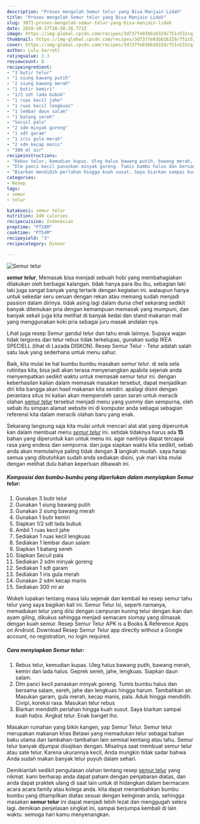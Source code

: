 ```yaml
---
description: "Proses mengolah Semur telur yang Bisa Manjain Lidah"
title: "Proses mengolah Semur telur yang Bisa Manjain Lidah"
slug: 3071-proses-mengolah-semur-telur-yang-bisa-manjain-lidah
date: 2020-10-17T16:58:26.771Z
image: https://img-global.cpcdn.com/recipes/3d737fe03bb16329/751x532cq70/semur-telur-foto-resep-utama.jpg
thumbnail: https://img-global.cpcdn.com/recipes/3d737fe03bb16329/751x532cq70/semur-telur-foto-resep-utama.jpg
cover: https://img-global.cpcdn.com/recipes/3d737fe03bb16329/751x532cq70/semur-telur-foto-resep-utama.jpg
author: Lulu Garrett
ratingvalue: 3.3
reviewcount: 8
recipeingredient:
- "3 butir telur"
- "1 siung bawang putih"
- "2 siung bawang merah"
- "1 butir kemiri"
- "1/2 sdt lada bubuk"
- "1 ruas kecil jahe"
- "1 ruas kecil lengkuas"
- "1 lembar daun salam"
- "1 batang sereh"
- "Secuil pala"
- "2 sdm minyak goreng"
- "1 sdt garam"
- "1 iris gula merah"
- "2 sdm kecap manis"
- "300 ml air"
recipeinstructions:
- "Rebus telur, kemudian kupas. Uleg halus bawang putih, bawang merah, kemiri dan lada halus. Geprek sereh, jahe, lengkuas. Siapkan daun salam."
- "Dlm panci kecil panaskan minyak goreng. Tumis bumbu halus dan bersama salam, sereh, jahe dan lengkuas hingga harum. Tambahkan air. Masukan garam, gula merah, kecap manis, pala. Aduk hingga mendidih. Civipi, koreksi rasa. Masukan telur rebus"
- "Biarkan mendidih perlahan hingga kuah susut. Saya biarkan sampai kuah habis. Angkat telur. Enak banget lho."
categories:
- Resep
tags:
- semur
- telur

katakunci: semur telur 
nutrition: 249 calories
recipecuisine: Indonesian
preptime: "PT18M"
cooktime: "PT54M"
recipeyield: "3"
recipecategory: Dinner

---
```



![Semur telur](https://img-global.cpcdn.com/recipes/3d737fe03bb16329/751x532cq70/semur-telur-foto-resep-utama.jpg)

<b><i>semur telur</i></b>, Memasak bisa menjadi sebuah hobi yang membahagiakan dilakukan oleh berbagai kalangan. tidak hanya para ibu ibu, sebagian laki laki juga sangat banyak yang tertarik dengan kegiatan ini. walaupun hanya untuk sekedar seru seruan dengan rekan atau memang sudah menjadi passion dalam dirinya. tidak asing lagi dalam dunia chef sekarang sedikit banyak ditemukan pria dengan kemampuan memasak yang mumpuni, dan banyak sekali juga kita melihat di banyak kedai dan stand makanan mall yang menggunakan koki pria sebagai juru masak andalan nya.

Lihat juga resep Semur gandul telur dan tahu enak lainnya. Supaya wajan tidak tergores dan telur rebus tidak terkelupas, gunakan sudip IKEA SPECIELL (lihat di Lazada DISKON). Resep Semur Telur - Telur adalah salah satu lauk yang sederhana untuk menu sahur.

Baik, kita mulai ke hal bumbu bumbu masakan <i>semur telur</i>. di sela sela rutinitas kita, bisa jadi akan terasa menyenangkan apabila sejenak anda menyempatkan sedikit waktu untuk memasak semur telur ini. dengan keberhasilan kalian dalam memasak masakan tersebut, dapat menjadikan diri kita bangga akan hasil makanan kita sendiri. apalagi disini dengan perantara situs ini kalian akan memperoleh saran saran untuk meracik olahan <u>semur telur</u> tersebut menjadi menu yang yummy dan sempurna, oleh sebab itu simpan alamat website ini di komputer anda sebagai sebagian referensi kita dalam meracik olahan baru yang enak.


Sekarang langsung saja kita mulai untuk mencari alat alat yang diperuntuk kan dalam membuat menu <u><i>semur telur</i></u> ini. setidak tidaknya harus ada <b>15</b> bahan yang diperuntuk kan untuk menu ini. agar nantinya dapat tercapai rasa yang endess dan sempurna. dan juga siapkan waktu kita sedikit, sebab anda akan memulainya paling tidak dengan <b>3</b> langkah mudah. saya harap semua yang dibutuhkan sudah anda sediakan disini, yuk mari kita mulai dengan melihat dulu bahan keperluan dibawah ini.

<!--inarticleads1-->

##### Komposisi dan bumbu-bumbu yang diperlukan dalam menyiapkan Semur telur:

1. Gunakan 3 butir telur
1. Gunakan 1 siung bawang putih
1. Gunakan 2 siung bawang merah
1. Gunakan 1 butir kemiri
1. Siapkan 1/2 sdt lada bubuk
1. Ambil 1 ruas kecil jahe
1. Sediakan 1 ruas kecil lengkuas
1. Sediakan 1 lembar daun salam
1. Siapkan 1 batang sereh
1. Siapkan Secuil pala
1. Sediakan 2 sdm minyak goreng
1. Sediakan 1 sdt garam
1. Sediakan 1 iris gula merah
1. Gunakan 2 sdm kecap manis
1. Sediakan 300 ml air


Wokeh lupakan tentang masa lalu sejenak dan kembali ke resep semur tahu telur yang saya bagikan kali ini. Semur Telur Isi, seperti namanya, memadukan telur yang diisi dengan campuran kuning telur dengan ikan dan ayam giling, dikukus sehingga menjadi semacam siomay yang dimasak dengan kuah semur. Resep Semur Telur APK is a Books &amp; Reference Apps on Android. Download Resep Semur Telur app directly without a Google account, no registration, no login required. 

<!--inarticleads2-->

##### Cara menyiapkan Semur telur:

1. Rebus telur, kemudian kupas. Uleg halus bawang putih, bawang merah, kemiri dan lada halus. Geprek sereh, jahe, lengkuas. Siapkan daun salam.
1. Dlm panci kecil panaskan minyak goreng. Tumis bumbu halus dan bersama salam, sereh, jahe dan lengkuas hingga harum. Tambahkan air. Masukan garam, gula merah, kecap manis, pala. Aduk hingga mendidih. Civipi, koreksi rasa. Masukan telur rebus
1. Biarkan mendidih perlahan hingga kuah susut. Saya biarkan sampai kuah habis. Angkat telur. Enak banget lho.


Masakan rumahan yang bikin kangen, yap Semur Telur. Semur telur merupakan makanan khas Betawi yang memadukan telur sebagai bahan baku utama dan tambahan-tambahan lain semisal kentang atau tahu. Semur telur banyak dijumpai disajikan dengan. Misalnya saat membuat semur telur atau sate telur. Karena ukurannya kecil, Anda mungkin tidak sadar bahwa Anda sudah makan banyak telur puyuh dalam sehari. 

Demikianlah sedikit pengulasan olahan tentang resep <u>semur telur</u> yang nikmat. kami berharap anda dapat paham dengan penjabaran diatas, dan anda dapat praktek ulang di saat lain untuk di hidangkan dalam bermacam acara acara family atau kolega anda. kita dapat menambahkan bumbu bumbu yang ditampilkan diatas sesuai dengan keinginan anda, sehingga masakan <b>semur telur</b> ini dapat menjadi lebih lezat dan menggugah selera lagi. demikian penjelasan singkat ini, sampai berjumpa kembali di lain waktu. semoga hari kamu menyenangkan.

